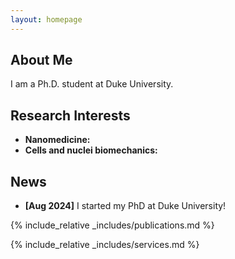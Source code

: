 ```yaml
---
layout: homepage
---
```


## About Me

I am a Ph.D. student at Duke University.

## Research Interests

- **Nanomedicine:** 
- **Cells and nuclei biomechanics:**

## News


- **[Aug 2024]** I started my PhD at Duke University!

{% include_relative _includes/publications.md %}

{% include_relative _includes/services.md %}
